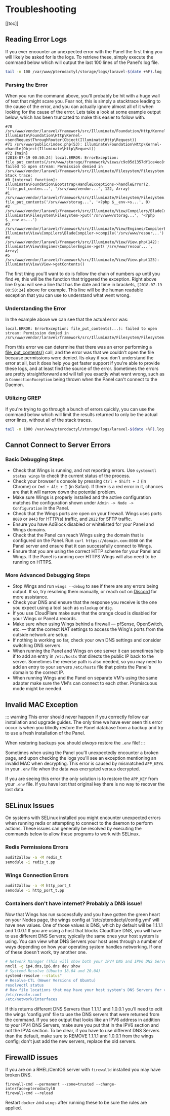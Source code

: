 # Troubleshooting

[[toc]]

## Reading Error Logs
If you ever encounter an unexpected error with the Panel the first thing you will likely be asked for is the logs.
To retrieve these, simply execute the command below which will output the last 100 lines of the Panel's log file.

``` bash
tail -n 100 /var/www/pterodactyl/storage/logs/laravel-$(date +%F).log
```

### Parsing the Error
When you run the command above, you'll probably be hit with a huge wall of text that might scare you. Fear not,
this is simply a stacktrace leading to the cause of the error, and you can actually ignore almost all of it when
looking for the cause of the error. Lets take a look at some example output below, which has been truncated to
make this easier to follow with.

```
#70 /srv/www/vendor/laravel/framework/src/Illuminate/Foundation/Http/Kernel.php(116): Illuminate\Foundation\Http\Kernel->sendRequestThroughRouter(Object(Illuminate\Http\Request))
#71 /srv/www/public/index.php(53): Illuminate\Foundation\Http\Kernel->handle(Object(Illuminate\Http\Request))
#72 {main}
[2018-07-19 00:50:24] local.ERROR: ErrorException: file_put_contents(/srv/www/storage/framework/views/c9c05d1357df1ce4ec8fc5df78c16c493b0d4f48.php): failed to open stream: Permission denied in /srv/www/vendor/laravel/framework/src/Illuminate/Filesystem/Filesystem.php:122
Stack trace:
#0 [internal function]: Illuminate\Foundation\Bootstrap\HandleExceptions->handleError(2, 'file_put_conten...', '/srv/www/vendor...', 122, Array)
#1 /srv/www/vendor/laravel/framework/src/Illuminate/Filesystem/Filesystem.php(122): file_put_contents('/srv/www/storag...', '<?php $__env->s...', 0)
#2 /srv/www/vendor/laravel/framework/src/Illuminate/View/Compilers/BladeCompiler.php(122): Illuminate\Filesystem\Filesystem->put('/srv/www/storag...', '<?php $__env->s...')
#3 /srv/www/vendor/laravel/framework/src/Illuminate/View/Engines/CompilerEngine.php(51): Illuminate\View\Compilers\BladeCompiler->compile('/srv/www/resour...')
#4 /srv/www/vendor/laravel/framework/src/Illuminate/View/View.php(142): Illuminate\View\Engines\CompilerEngine->get('/srv/www/resour...', Array)
#5 /srv/www/vendor/laravel/framework/src/Illuminate/View/View.php(125): Illuminate\View\View->getContents()
```

The first thing you'll want to do is follow the chain of numbers _up_ until you find `#0`, this will be the function that
triggered the exception. Right above line 0 you will see a line that has the date and time in brackets, `[2018-07-19 00:50:24]`
above for example. This line will be the human readable exception that you can use to understand what went wrong.

### Understanding the Error
In the example above we can see that the actual error was:

```
local.ERROR: ErrorException: file_put_contents(...): failed to open stream: Permission denied in /srv/www/vendor/laravel/framework/src/Illuminate/Filesystem/Filesystem.php:122
```

From this error we can determine that there was an error performing a [file_put_contents()](http://php.net/manual/en/function.file-put-contents.php) call, and the error was
that we couldn't open the file because permissions were denied. Its okay if you don't understand the error at all, but
it does help you get faster support if you're able to provide these logs, and at least find the source of the error.
Sometimes the errors are pretty straightforward and will tell you exactly what went wrong, such as a `ConnectionException`
being thrown when the Panel can't connect to the Daemon.

### Utilizing GREP
If you're trying to go through a bunch of errors quickly, you can use the command below which will limit the results returned to only
be the actual error lines, without all of the stack traces.

``` bash
tail -n 1000 /var/www/pterodactyl/storage/logs/laravel-$(date +%F).log | grep "\[$(date +%Y)"
```

## Cannot Connect to Server Errors
### Basic Debugging Steps
* Check that Wings is running, and not reporting errors. Use `systemctl status wings` to check the current status of
  the process.
* Check your browser's console by pressing `Ctrl + Shift + J` (in Chrome) or `Cmd + Alt + I` (in Safari). If there is
a red error in it, chances are that it will narrow down the potential problem.
* Make sure Wings is properly installed and the active configuration matches the configuration shown under
`Admin -> Node -> Configuration` in the Panel.
* Check that the Wings ports are open on your firewall. Wings uses ports `8080` or `8443` for HTTP(s) traffic,
and `2022` for SFTP traffic.
* Ensure you have AdBlock disabled or whitelisted for your Panel and Wings domains.
* Check that the Panel can reach Wings using the domain that is configured on the Panel. Run `curl
https://domain.com:8080` on the Panel server and ensure that it can successfully connect to Wings.
* Ensure that you are using the correct HTTP scheme for your Panel and Wings. If the Panel is running over HTTPS
  Wings will also need to be running on HTTPS.

### More Advanced Debugging Steps
* Stop Wings and run `wings --debug` to see if there are any errors being output. If so, try resolving them manually,
  or reach out on [Discord](https://discord.gg/pterodactyl) for more assistance.
* Check your DNS and ensure that the response you receive is the one you expect using a tool such as `nslookup` or `dig`.
* If you use CloudFlare make sure that the orange cloud is disabled for your Wings or Panel `A` records.
* Make sure when using Wings behind a firewall — pfSense, OpenSwitch, etc. — that the correct NAT settings to access
the Wing's ports from the outside network are setup.
* If nothing is working so far, check your own DNS settings and consider switching DNS servers.
* When running the Panel and Wings on one server it can sometimes help if to add an entry in `/etc/hosts` that directs
the public IP back to the server. Sometimes the reverse path is also needed, so you may need to add an entry to your
servers `/etc/hosts` file that points the Panel's domain to the correct IP.
* When running Wings and the Panel on separate VM's using the same adapter make sure the VM's can connect to each
other. Promiscuous mode might be needed.

## Invalid MAC Exception
::: warning
This error should never happen if you correctly follow our installation and upgrade guides. The only time we have
ever seen this error occur is when you blindly restore the Panel database from a backup and try to use a fresh
installation of the Panel.

When restoring backups you should _always_ restore the `.env` file!
:::

Sometimes when using the Panel you'll unexpectedly encounter a broken page, and upon checking the logs you'll see
an exception mentioning an invalid MAC when decrypting. This error is caused by mismatched `APP_KEY`s in your `.env` file
when the data was encrypted versus decrypted.

If you are seeing this error the only solution is to restore the `APP_KEY` from your `.env` file. If you have lost that
original key there is no way to recover the lost data.

## SELinux Issues
On systems with SELinux installed you might encounter unexpected errors when running redis or attempting to connect
to the daemon to perform actions. These issues can generally be resolved by executing the commands below to allow
these programs to work with SELinux.
 
### Redis Permissions Errors
``` bash
audit2allow -a -M redis_t
semodule -i redis_t.pp
```

### Wings Connection Errors
``` bash
audit2allow -a -M http_port_t
semodule -i http_port_t.pp
```

### Containers don't have internet? Probably a DNS issue!
Now that Wings has run successfully and you have gotten the green heart on your Nodes page, the wings config at '/etc/pterodactyl/config.yml' will have new values.
One of those values is DNS, which by default will be 1.1.1.1 and 1.0.0.1
If you are using a host that blocks Cloudflare DNS, you will have to use different DNS Servers; typically the same ones your host system is using.
You can view what DNS Servers your host uses through a number of ways depending on how your operating system handles networking. If one of these doesn't work, try another one.
```bash
# Network Manager (This will show both your IPV4 DNS and IPV6 DNS Servers in case you want to add the IPV6 DNS Server(s) from your host to your Wings Config as well.
nmcli -g ip4.dns,ip6.dns dev show
# Systemd-Resolve (Ubuntu 18.04 and 20.04)
systemd-resolve --status"
# Resolve-CTL (Newer Versions of Ubuntu)
resolvectl status
# Raw file locations that may have your host system's DNS Servers for various distributions
/etc/resolv.conf
/etc/network/interfaces
```
If this returns different DNS Servers than 1.1.1.1 and 1.0.0.1 you'll need to edit the wings 'config.yml' file to use the DNS servers that were returned from the command. If you see output that looks like an IPV6 address in addition to your IPV4 DNS Servers, make sure you put that in the IPV6 section and not the IPV4 section. To be clear, if you have to use different DNS Servers than the default, make sure to REMOVE 1.1.1.1 and 1.0.0.1 from the wings config; don't just add the new servers, replace the old servers.

## FirewallD issues
If you are on a RHEL/CentOS server with `firewalld` installed you may have broken DNS.

```
firewall-cmd --permanent --zone=trusted --change-interface=pterodactyl0
firewall-cmd --reload
```

Restart `docker` and `wings` after running these to be sure the rules are applied.
